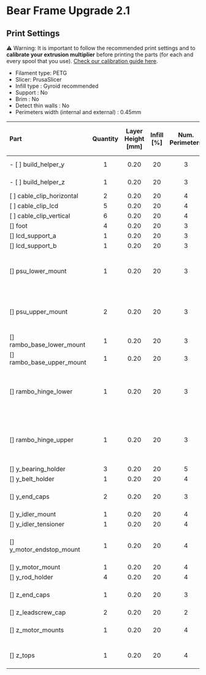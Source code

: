# Bear Frame Upgrade 2.1


## Print Settings

:warning: Warning: It is important to follow the recommended print settings and to **calibrate your extrusion multiplier** before printing the parts (for each and every spool that you use). [Check our calibration guide here](https://guides.bear-lab.com/Guide/Extrusion+multiplier+and+filament+diameter/8).

* Filament type: PETG
* Slicer: PrusaSlicer
* Infill type : Gyroid recommended
* Support : No
* Brim : No
* Detect thin walls : No
* Perimeters width (internal and external) : 0.45mm


| Part | Quantity | Layer<br/>Height<br/>[mm] | Infill [%] | Num.<br/>Perimeters | Num.<br/>Top / Bottom<br/>Layers | Note |
|:-----|:--------:|:-------------------------:|:----------:|:-------------------:|:--------------------------------:|:-----|
| - [ ] build_helper_y         | 1 | 0.20 | 20 | 3 | 5 | :warning: Print a single part                     |
| - [ ] build_helper_z         | 1 | 0.20 | 20 | 3 | 5 | :warning: Print a single part                     |
| [ ] cable_clip_horizontal  | 2 | 0.20 | 20 | 4 | 5 |                                                   |
| [ ] cable_clip_lcd         | 5 | 0.20 | 20 | 4 | 5 |                                                   |
| [ ] cable_clip_vertical    | 6 | 0.20 | 20 | 4 | 5 |                                                   |
| [] foot                   | 4 | 0.20 | 20 | 3 | 5 |                                                   |
| [] lcd_support_a          | 1 | 0.20 | 20 | 3 | 5 |                                                   |
| [] lcd_support_b          | 1 | 0.20 | 20 | 3 | 5 |                                                   |
| [] psu_lower_mount        | 1 | 0.20 | 20 | 3 | 5 | File name may vary depending your PSU version     |
| [] psu_upper_mount        | 2 | 0.20 | 20 | 3 | 5 | File name may vary depending your PSU version     |
| [] rambo_base_lower_mount | 1 | 0.20 | 20 | 3 | 5 |                                                   |
| [] rambo_base_upper_mount | 1 | 0.20 | 20 | 3 | 5 |                                                   |
| [] rambo_hinge_lower      | 1 | 0.20 | 20 | 3 | 5 | File name may vary depending your printer version |
| [] rambo_hinge_upper      | 1 | 0.20 | 20 | 3 | 5 | File name may vary depending your printer version |
| [] y_bearing_holder       | 3 | 0.20 | 20 | 5 | 5 |                                                   |
| [] y_belt_holder          | 1 | 0.20 | 20 | 4 | 5 |                                                   |
| [] y_end_caps             | 2 | 0.20 | 20 | 3 | 5 | Total of 4 printed parts                          |
| [] y_idler_mount          | 1 | 0.20 | 20 | 4 | 5 |                                                   |
| [] y_idler_tensioner      | 1 | 0.20 | 20 | 4 | 5 |                                                   |
| [] y_motor_endstop_mount  | 1 | 0.20 | 20 | 4 | 5 | :warning: Only for MK2(S) or MK2.5(S)             |
| [] y_motor_mount          | 1 | 0.20 | 20 | 4 | 5 |                                                   |
| [] y_rod_holder           | 4 | 0.20 | 20 | 4 | 5 |                                                   |
| [] z_end_caps             | 1 | 0.20 | 20 | 3 | 5 | Total of 2 printed parts                          |
| [] z_leadscrew_cap        | 2 | 0.20 | 20 | 2 | 5 |                                                   |
| [] z_motor_mounts         | 1 | 0.20 | 20 | 4 | 5 | Total of 2 printed parts                          |
| [] z_tops                 | 1 | 0.20 | 20 | 4 | 5 | Total of 2 printed parts                          |
